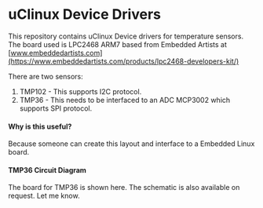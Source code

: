 # uClinux Device Drivers
This repository contains uClinux Device drivers for temperature sensors. The board used is LPC2468 ARM7 based from Embedded Artists at [www.embeddedartists.com](https://www.embeddedartists.com/products/lpc2468-developers-kit/)

 There are two sensors: 
 1. TMP102 - This supports I2C protocol. 
 2. TMP36 - This needs to be interfaced to an ADC MCP3002 which supports SPI protocol.
 
 #### Why is this useful?
Because someone can create this layout and interface to a Embedded Linux board. 

#### TMP36 Circuit Diagram
The board for TMP36 is shown here. The schematic is also available on request. Let me know.

[TMP36 schematic]: https://github.com/ajaygnsharma/drivers/blob/master/doc/spi/spi_driver_board.png "Schematic"
